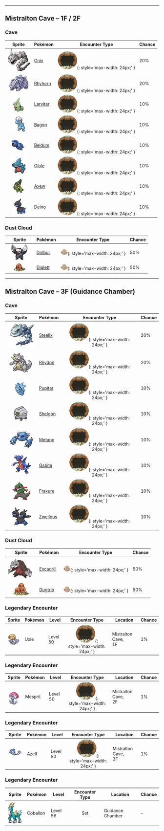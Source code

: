 

---

## Mistralton Cave – 1F / 2F

### Cave

| Sprite | Pokémon | Encounter Type | Chance |
| :---: | --- | :---: | --- |
| ![onix](../../assets/sprites/onix/front.gif) | [Onix](../../pokemon/onix.md/) | ![Cave](../../assets/encounter_types/cave.png){: style='max-width: 24px;' } | 20% |
| ![rhyhorn](../../assets/sprites/rhyhorn/front.gif) | [Rhyhorn](../../pokemon/rhyhorn.md/) | ![Cave](../../assets/encounter_types/cave.png){: style='max-width: 24px;' } | 20% |
| ![larvitar](../../assets/sprites/larvitar/front.gif) | [Larvitar](../../pokemon/larvitar.md/) | ![Cave](../../assets/encounter_types/cave.png){: style='max-width: 24px;' } | 10% |
| ![bagon](../../assets/sprites/bagon/front.gif) | [Bagon](../../pokemon/bagon.md/) | ![Cave](../../assets/encounter_types/cave.png){: style='max-width: 24px;' } | 10% |
| ![beldum](../../assets/sprites/beldum/front.gif) | [Beldum](../../pokemon/beldum.md/) | ![Cave](../../assets/encounter_types/cave.png){: style='max-width: 24px;' } | 10% |
| ![gible](../../assets/sprites/gible/front.gif) | [Gible](../../pokemon/gible.md/) | ![Cave](../../assets/encounter_types/cave.png){: style='max-width: 24px;' } | 10% |
| ![axew](../../assets/sprites/axew/front.gif) | [Axew](../../pokemon/axew.md/) | ![Cave](../../assets/encounter_types/cave.png){: style='max-width: 24px;' } | 10% |
| ![deino](../../assets/sprites/deino/front.gif) | [Deino](../../pokemon/deino.md/) | ![Cave](../../assets/encounter_types/cave.png){: style='max-width: 24px;' } | 10%

### Dust Cloud

| Sprite | Pokémon | Encounter Type | Chance |
| :---: | --- | :---: | --- |
| ![drilbur](../../assets/sprites/drilbur/front.gif) | [Drilbur](../../pokemon/drilbur.md/) | ![Dust Cloud](../../assets/encounter_types/dust_cloud.png){: style='max-width: 24px;' } | 50% |
| ![diglett](../../assets/sprites/diglett/front.gif) | [Diglett](../../pokemon/diglett.md/) | ![Dust Cloud](../../assets/encounter_types/dust_cloud.png){: style='max-width: 24px;' } | 50%

---

## Mistralton Cave – 3F (Guidance Chamber)

### Cave

| Sprite | Pokémon | Encounter Type | Chance |
| :---: | --- | :---: | --- |
| ![steelix](../../assets/sprites/steelix/front.gif) | [Steelix](../../pokemon/steelix.md/) | ![Cave](../../assets/encounter_types/cave.png){: style='max-width: 24px;' } | 20% |
| ![rhydon](../../assets/sprites/rhydon/front.gif) | [Rhydon](../../pokemon/rhydon.md/) | ![Cave](../../assets/encounter_types/cave.png){: style='max-width: 24px;' } | 20% |
| ![pupitar](../../assets/sprites/pupitar/front.gif) | [Pupitar](../../pokemon/pupitar.md/) | ![Cave](../../assets/encounter_types/cave.png){: style='max-width: 24px;' } | 10% |
| ![shelgon](../../assets/sprites/shelgon/front.gif) | [Shelgon](../../pokemon/shelgon.md/) | ![Cave](../../assets/encounter_types/cave.png){: style='max-width: 24px;' } | 10% |
| ![metang](../../assets/sprites/metang/front.gif) | [Metang](../../pokemon/metang.md/) | ![Cave](../../assets/encounter_types/cave.png){: style='max-width: 24px;' } | 10% |
| ![gabite](../../assets/sprites/gabite/front.gif) | [Gabite](../../pokemon/gabite.md/) | ![Cave](../../assets/encounter_types/cave.png){: style='max-width: 24px;' } | 10% |
| ![fraxure](../../assets/sprites/fraxure/front.gif) | [Fraxure](../../pokemon/fraxure.md/) | ![Cave](../../assets/encounter_types/cave.png){: style='max-width: 24px;' } | 10% |
| ![zweilous](../../assets/sprites/zweilous/front.gif) | [Zweilous](../../pokemon/zweilous.md/) | ![Cave](../../assets/encounter_types/cave.png){: style='max-width: 24px;' } | 10%

### Dust Cloud

| Sprite | Pokémon | Encounter Type | Chance |
| :---: | --- | :---: | --- |
| ![excadrill](../../assets/sprites/excadrill/front.gif) | [Excadrill](../../pokemon/excadrill.md/) | ![Dust Cloud](../../assets/encounter_types/dust_cloud.png){: style='max-width: 24px;' } | 50% |
| ![dugtrio](../../assets/sprites/dugtrio/front.gif) | [Dugtrio](../../pokemon/dugtrio.md/) | ![Dust Cloud](../../assets/encounter_types/dust_cloud.png){: style='max-width: 24px;' } | 50% |

### Legendary Encounter

| Sprite | Pokémon | Level | Encounter Type | Location | Chance |
| :---: | --- | --- | :---: | --- | --- |
| ![uxie](../../assets/sprites/uxie/front.gif) | Uxie | Level 50 | ![cave](../../assets/encounter_types/cave.png){: style='max-width: 24px;' } | Mistralton Cave,<br>1F | 1% |

### Legendary Encounter

| Sprite | Pokémon | Level | Encounter Type | Location | Chance |
| :---: | --- | --- | :---: | --- | --- |
| ![mesprit](../../assets/sprites/mesprit/front.gif) | Mesprit | Level 50 | ![cave](../../assets/encounter_types/cave.png){: style='max-width: 24px;' } | Mistralton Cave,<br>2F | 1% |

### Legendary Encounter

| Sprite | Pokémon | Level | Encounter Type | Location | Chance |
| :---: | --- | --- | :---: | --- | --- |
| ![azelf](../../assets/sprites/azelf/front.gif) | Azelf | Level 50 | ![cave](../../assets/encounter_types/cave.png){: style='max-width: 24px;' } | Mistralton Cave,<br>3F | 1% |

### Legendary Encounter

| Sprite | Pokémon | Level | Encounter Type | Location | Chance |
| :---: | --- | --- | :---: | --- | --- |
| ![cobalion](../../assets/sprites/cobalion/front.gif) | Cobalion | Level 56 | Set | Guidance Chamber | – |
